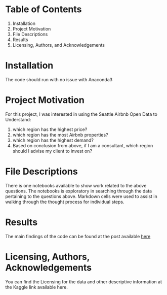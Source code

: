 # Table of Contents
1. Installation
2. Project Motivation
3. File Descriptions
4. Results
5. Licensing, Authors, and Acknowledgements

# Installation
The code should run with no issue with Anaconda3

# Project Motivation
For this project, I was interested in using the Seattle Airbnb Open Data to Understand:
1. which region has the highest price?
2. which region has the most Airbnb properties?
3. which region has the highest demand?
4. Based on conclusion from above, if I am a consultant, which region should I advise my client to invest on?

# File Descriptions
There is one notebooks available to show work related to the above questions. The notebooks is exploratory in searching through the data pertaining to the questions above. Markdown cells were used to assist in walking through the thought process for individual steps.

# Results
The main findings of the code can be found at the post available [here](http://github.com)

# Licensing, Authors, Acknowledgements
You can find the Licensing for the data and other descriptive information at the Kaggle link available here. 
